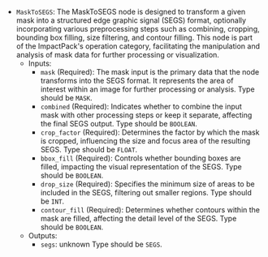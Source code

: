 - `MaskToSEGS`: The MaskToSEGS node is designed to transform a given mask into a structured edge graphic signal (SEGS) format, optionally incorporating various preprocessing steps such as combining, cropping, bounding box filling, size filtering, and contour filling. This node is part of the ImpactPack's operation category, facilitating the manipulation and analysis of mask data for further processing or visualization.
    - Inputs:
        - `mask` (Required): The mask input is the primary data that the node transforms into the SEGS format. It represents the area of interest within an image for further processing or analysis. Type should be `MASK`.
        - `combined` (Required): Indicates whether to combine the input mask with other processing steps or keep it separate, affecting the final SEGS output. Type should be `BOOLEAN`.
        - `crop_factor` (Required): Determines the factor by which the mask is cropped, influencing the size and focus area of the resulting SEGS. Type should be `FLOAT`.
        - `bbox_fill` (Required): Controls whether bounding boxes are filled, impacting the visual representation of the SEGS. Type should be `BOOLEAN`.
        - `drop_size` (Required): Specifies the minimum size of areas to be included in the SEGS, filtering out smaller regions. Type should be `INT`.
        - `contour_fill` (Required): Determines whether contours within the mask are filled, affecting the detail level of the SEGS. Type should be `BOOLEAN`.
    - Outputs:
        - `segs`: unknown Type should be `SEGS`.
